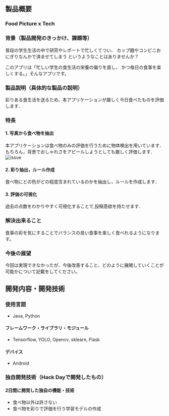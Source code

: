 

## 製品概要
### Food Picture x Tech


### 背景（製品開発のきっかけ、課題等）
普段の学生生活の中で研究やレポートで忙しくてつい、
カップ麺やコンビニおにぎりなんかで済ませてしまう
というようなことはありませんか？

このアプリは「忙しい学生の食生活の栄養の偏りを直し、
かつ毎日の食事を楽しくする。」そんなアプリです。


### 製品説明（具体的な製品の説明）
彩りある食生活を送るため，本アプリケーションが厳しく今日食べたものを評価します．

### 特長

#### 1. 写真から食べ物を抽出
本アプリケーションは食べ物のみの評価を行うために物体検出を用いています．
もちろん，背景でおしゃれさをアピールしようとしても厳しく評価します．
![issue](img/issue.png)
#### 2. 彩り抽出，ルール作成
食べ物にどの色がどの程度含まれているのかを抽出し，ルールを作成します．

#### 3. 評価の可視化
過去の点数をわかりやすく可視化することで,投稿意欲を持たせます．

### 解決出来ること
食事の彩を気にすることでバランスの良い食事を楽しく食べれるようになります。

### 今後の展望
今回は実現できなかったが、今後改善すること、どのように展開していくことが可能かについて記載をしてください。


## 開発内容・開発技術
### 使用言語
* Java, Python

#### フレームワーク・ライブラリ・モジュール
* Tensorflow, YOLO, Opencv, sklearn, Flask

#### デバイス
* Android


### 独自開発技術（Hack Dayで開発したもの）
#### 2日間に開発した独自の機能・技術
* 食べ物以外は許さない
* 食べ物を彩りで評価を行う学習モデルの作成
